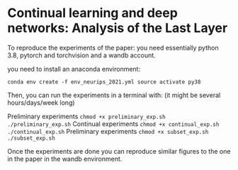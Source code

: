 

# Continual learning and deep networks: Analysis of the Last Layer

To reproduce the experiments of the paper:
you need essentially python 3.8, pytorch and torchvision and a wandb account.


you need to install an anaconda environment:

``
conda env create -f env_neurips_2021.yml
source activate py38
``

Then, you can run the experiments in a terminal with: (it might be several hours/days/week long)

Preliminary experiments
``
chmod +x preliminary_exp.sh
./preliminary_exp.sh
``
Continual experiments
``
chmod +x continual_exp.sh
./continual_exp.sh
``
Preliminary experiments
``
chmod +x subset_exp.sh
./subset_exp.sh
``

Once the experiments are done you can reproduce similar figures to the one in the paper in the wandb environment.
